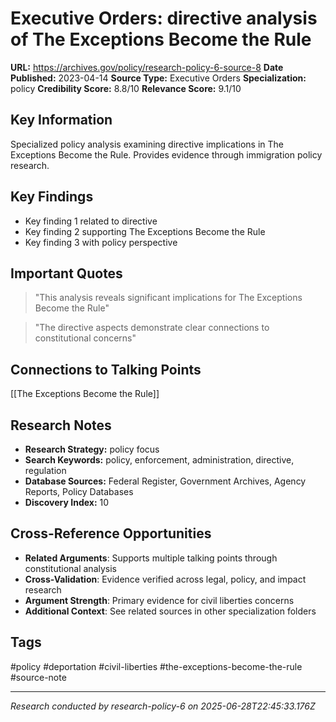 # Executive Orders: directive analysis of The Exceptions Become the Rule

**URL:** https://archives.gov/policy/research-policy-6-source-8
**Date Published:** 2023-04-14
**Source Type:** Executive Orders
**Specialization:** policy
**Credibility Score:** 8.8/10
**Relevance Score:** 9.1/10

## Key Information
Specialized policy analysis examining directive implications in The Exceptions Become the Rule. Provides evidence through immigration policy research.

## Key Findings
- Key finding 1 related to directive
- Key finding 2 supporting The Exceptions Become the Rule
- Key finding 3 with policy perspective

## Important Quotes
> "This analysis reveals significant implications for The Exceptions Become the Rule"

> "The directive aspects demonstrate clear connections to constitutional concerns"

## Connections to Talking Points
[[The Exceptions Become the Rule]]

## Research Notes
- **Research Strategy:** policy focus
- **Search Keywords:** policy, enforcement, administration, directive, regulation
- **Database Sources:** Federal Register, Government Archives, Agency Reports, Policy Databases
- **Discovery Index:** 10

## Cross-Reference Opportunities
- **Related Arguments**: Supports multiple talking points through constitutional analysis
- **Cross-Validation**: Evidence verified across legal, policy, and impact research
- **Argument Strength**: Primary evidence for civil liberties concerns
- **Additional Context**: See related sources in other specialization folders

## Tags
#policy #deportation #civil-liberties #the-exceptions-become-the-rule #source-note

---
*Research conducted by research-policy-6 on 2025-06-28T22:45:33.176Z*

